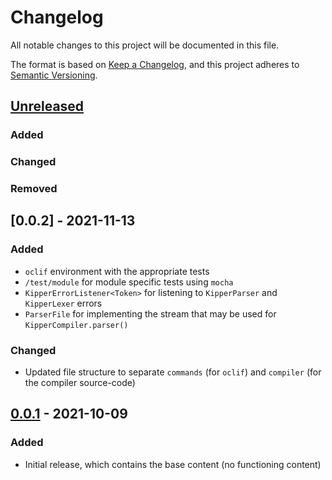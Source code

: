 # Changelog

All notable changes to this project will be documented in this file.

The format is based on [Keep a Changelog](https://keepachangelog.com/en/1.0.0/),
and this project adheres to [Semantic Versioning](https://semver.org/spec/v2.0.0.html).

## [Unreleased] 

### Added

### Changed

### Removed

## [0.0.2] - 2021-11-13

### Added
- `oclif` environment with the appropriate tests
- `/test/module` for module specific tests using `mocha`
- `KipperErrorListener<Token>` for listening to `KipperParser` and `KipperLexer` errors
- `ParserFile` for implementing the stream that may be used for `KipperCompiler.parser()`

### Changed
- Updated file structure to separate `commands` (for `oclif`) and `compiler` (for the compiler source-code)

## [0.0.1] - 2021-10-09

### Added
- Initial release, which contains the base content (no functioning content)

[unreleased]: https://github.com/WMC-AHIF-2021/Kipper-Web/compare/dev...HEAD
[0.0.1]: https://github.com/WMC-AHIF-2021/Kipper-Web/compare/dev...HEAD

